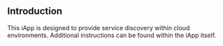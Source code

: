 ## Introduction
This iApp is designed to provide service discovery within cloud environments.  Additional instructions can be found within the iApp itself.
